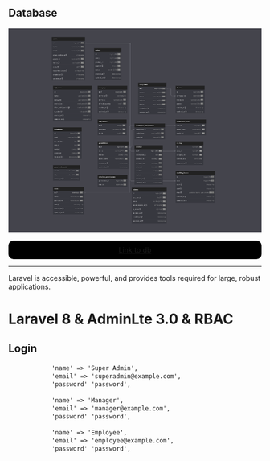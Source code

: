 ## Database
<p align="center"><img src="./.git/../github/db.png"></p>

<a align="center" style="display:flex;justify-content:center; background:black; padding:10px; border-radius:10px;" href="https://dbdiagram.io/d/6493408c02bd1c4a5edc032e">Link to db</a>
___



Laravel is accessible, powerful, and provides tools required for large, robust applications.
# Laravel 8 & AdminLte 3.0 & RBAC

## Login

                'name' => 'Super Admin',
                'email' => 'superadmin@example.com',
                'password' 'password',
             
                'name' => 'Manager',
                'email' => 'manager@example.com',
                'password' 'password',
  
                'name' => 'Employee',
                'email' => 'employee@example.com',
                'password' 'password',
   